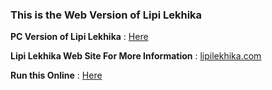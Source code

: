### This is the Web Version of Lipi Lekhika

**PC Version of Lipi Lekhika** : [Here](https://github.com/shubhattin/lipilekhikA_saGgaNaka)

**Lipi Lekhika Web Site For More Information** : [lipilekhika.com](https://rebrand.ly/lekhika)

**Run this Online** : [Here](https://shubhattin.github.io/lipilekhikA_jAla/)
